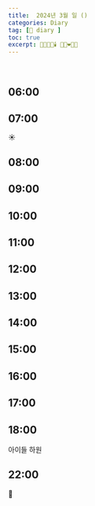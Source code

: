 ```yaml
---
title:  2024년 3월 일 ()
categories: Diary
tag: [📒 diary ]
toc: true
excerpt: 🤸🏻🏃🏻🕯️ 👩🏻‍❤️‍👨🏻
---
```

​

## 06:00

## 07:00

☀️

## 08:00

## 09:00

## 10:00

## 11:00

## 12:00

## 13:00

## 14:00

## 15:00

## 16:00

## 17:00

## 18:00

아이들 하원

## 22:00

🌙

<br><br><br>
